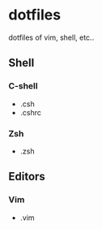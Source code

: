 # dotfiles

dotfiles of vim, shell, etc..

## Shell

### C-shell

- .csh
- .cshrc

### Zsh

- .zsh

## Editors

### Vim

- .vim
